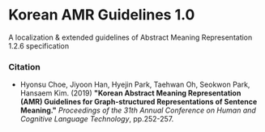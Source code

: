 # Korean AMR Guidelines 1.0

A localization & extended guidelines of Abstract Meaning Representation 1.2.6 specification

### Citation

+ Hyonsu Choe, Jiyoon Han, Hyejin Park, Taehwan Oh, Seokwon Park, Hansaem Kim. (2019) **"Korean Abstract Meaning Representation (AMR) Guidelines for Graph-structured Representations of Sentence Meaning."** *Proceedings of the 31th Annual Conference on Human and Cognitive Language Technology*, pp.252-257.
